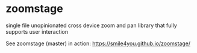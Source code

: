 # zoomstage
single file unopinionated cross device zoom and pan library that fully supports user interaction


See zoomstage (master) in action: https://smile4you.github.io/zoomstage/
